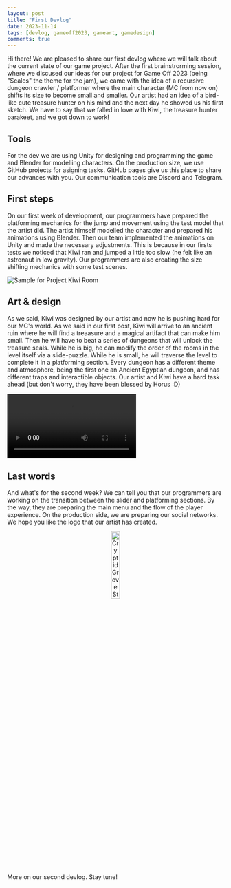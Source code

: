 ```yaml
---
layout: post
title: "First Devlog"
date: 2023-11-14
tags: [devlog, gameoff2023, gameart, gamedesign]
comments: true
---
```


Hi there! We are pleased to share our first devlog where we will talk about the current state of our game project. 
After the first brainstrorming session, where we discused our ideas for our project for Game Off 2023 (being "Scales" the theme for the jam), we came with the idea of a recursive dungeon crawler / platformer 
where the main character (MC from now on) shifts its size to become small and smaller. Our artist had an idea of a bird-like cute treasure hunter on his mind and the next day he showed us his first sketch. 
We have to say that we falled in love with Kiwi, the treasure hunter parakeet, and we got down to work!

## Tools

For the dev we are using Unity for designing and programming the game and Blender for modelling characters. On the production size, we use GitHub projects for asigning tasks. GitHub pages give us this place to share our advances with you. Our communication tools are Discord and Telegram.

## First steps

On our first week of development, our programmers have prepared the platforming mechanics for the jump and movement using the test model that the artist did. 
The artist himself modelled the character and prepared his animations using Blender. Then our team implemented the animations on Unity and made the necessary adjustments. 
This is because in our firsts tests we noticed that Kiwi ran and jumped a little too slow (he felt like an astronaut in low gravity). 
Our programmers are also creating the size shifting mechanics with some test scenes.

![Sample for Project Kiwi Room](https://ies-rafael-alberti.github.io/gameoff2023/assets/img/kiwi_sample.png)

## Art & design

As we said, Kiwi was designed by our artist and now he is pushing hard for our MC's world. As we said in our first post, Kiwi will arrive to an ancient ruin where he will find a treaasure and a magical artifact
that can make him small. Then he will have to beat a series of dungeons that will unlock the treasure seals. While he is big, he can modify the order of the rooms in the level itself via a slide-puzzle. 
While he is small, he will traverse the level to complete it in a platforming section. Every dungeon has a different theme and atmosphere, being the first one an Ancient Egyptian dungeon, and has different traps and interactible objects.
Our artist and Kiwi have a hard task ahead (but don't worry, they have been blessed by Horus :D)

<video src="https://ies-rafael-alberti.github.io/gameoff2023/assets/img/kiwi_animations.mp4" alt="Kiwi's moving and running animations" controls="controls" style="max-width: 720px;">
</video>

## Last words

And what's for the second week? We can tell you that our programmers are working on the transition between the slider and platforming sections. By the way, they are preparing the main menu and the flow of the player experience. On the production side, we are preparing our social networks. We hope you like the logo that our artist has created.

<div style="text-align: center;"><img src="https://ies-rafael-alberti.github.io/gameoff2023/assets/img/cryptidgrove_logo.png" alt="Cryptid Grove Studio Logo" height="20%" width="20%"></img></div>

More on our second devlog. Stay tune!
